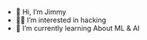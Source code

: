 - 👋 Hi, I’m Jimmy
- 👨‍💻 I’m interested in hacking
- 🤖 I’m currently learning About ML & AI
<!---
jimmywess/jimmywess is a ✨ special ✨ repository because its `README.md` (this file) appears on your GitHub profile.
You can click the Preview link to take a look at your changes.
--->
